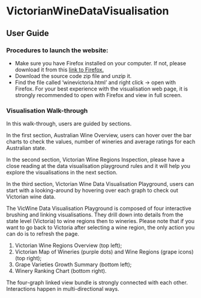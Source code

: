 # VictorianWineDataVisualisation
## User Guide

### Procedures to launch the website:

- Make sure you have Firefox installed on your computer. If not, please download it from this 
[link to Firefox.](https://www.mozilla.org/en-US/firefox/new/)
- Download the source code zip file and unzip it.
- Find the file called ‘winevictoria.html’ and right click -> open with Firefox. For your best experience with the visualisation web page, it is strongly recommended to open with Firefox and view in full screen.

### Visualisation Walk-through
In this walk-through, users are guided by sections.

In the first section, Australian Wine Overview, users can hover over the bar charts to check the values, number of wineries and average ratings for each Australian state.

In the second section, Victorian Wine Regions Inspection, please have a close reading at the data visualisation playground rules and it will help you explore the visualisations in the next section.

In the third section, Victorian Wine Data Visualisation Playground, users can start with a looking-around by hovering over each graph to check out Victorian wine data. 

The VicWine Data Visualisation Playground is composed of four interactive brushing and linking visualisations. They drill down into details from the state level (Victoria) to wine regions then to wineries. Please note that if you want to go back to Victoria after selecting a wine region, the only action you can do is to refresh the page.
1. Victorian Wine Regions Overview (top left);
2. Victorian Map of Wineries (purple dots) and Wine Regions (grape icons) (top right); 
3. Grape Varieties Growth Summary (bottom left);
4. Winery Ranking Chart (bottom right).

The four-graph linked view bundle is strongly connected with each other. Interactions happen in multi-directional ways.
